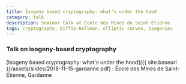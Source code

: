 ```yaml
---
title: Isogeny based cryptography: what's under the hood
category: talk
description: Seminar talk at École des Mines de Saint-Étienne
tags: cryptography, Diffie-Hellman, elliptic curves, isogenies
---
```


### Talk on isogeny-based cryptography

[Isogeny based cryptography: what's under the hood]({{ site.baseurl }}/assets/slides/2018-11-15-gardanne.pdf)
: École des Mines de Saint-Étienne, Gardanne
